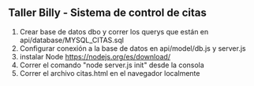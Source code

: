 ## Taller Billy - Sistema de control de citas

1. Crear base de datos dbo y correr los querys que están en api/database/MYSQL_CITAS.sql
2. Configurar conexión a la base de datos en api/model/db.js y server.js
3. instalar Node https://nodejs.org/es/download/
4. Correr el comando "node server.js init" desde la consola
5. Correr el archivo citas.html en el navegador localmente